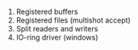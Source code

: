 1. Registered buffers
2. Registered files (multishot accept)
3. Split readers and writers
4. IO-ring driver (windows)